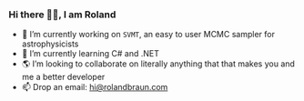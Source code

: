 ### Hi there 🙋‍♂️, I am Roland

<!--
**RolandBraunDev/RolandBraunDev** is a ✨ _special_ ✨ repository because its `README.md` (this file) appears on your GitHub profile.

Here are some ideas to get you started:

- 🔭 I’m currently working on ...
- 🌱 I’m currently learning ...
- 👯 I’m looking to collaborate on ...
- 🤔 I’m looking for help with ...
- 💬 Ask me about ...
- 📫 How to reach me: ...
- 😄 Pronouns: ...
- ⚡ Fun fact: ...
-->
- 🔭 I’m currently working on `SVMT`, an easy to user MCMC sampler for astrophysicists  
- 🌱 I’m currently learning C# and .NET 
- 🌎 I’m looking to collaborate on literally anything that that makes you and me a better developer
- 📫 Drop an email: hi@rolandbraun.com  
